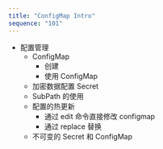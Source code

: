 ```yaml
---
title: "ConfigMap Intro"
sequence: "101"
---
```


- 配置管理
    - ConfigMap
        - 创建
        - 使用 ConfigMap
    - 加密数据配置 Secret
    - SubPath 的使用
    - 配置的热更新
        - 通过 edit 命令直接修改 configmap
        - 通过 replace 替换
    - 不可变的 Secret 和 ConfigMap





